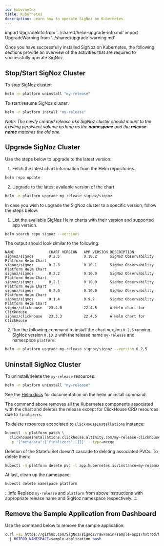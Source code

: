 ```yaml
---
id: kubernetes
title: Kubernetes
description: Learn how to operate SigNoz on Kubernetes.
---
```


import UpgradeInfo from '../shared/helm-upgrade-info.md'
import UpgradeWarning from '../shared/upgrade-warning.md'

Once you have successfully installed SigNoz on Kubernetes, the following sections
provide an overview of the activities that are required to successfully operate SigNoz.

## Stop/Start SigNoz Cluster

To stop SigNoz cluster:

```bash
helm -n platform uninstall "my-release"
```

To start/resume SigNoz cluster:

```bash
helm -n platform install "my-release"
```

*Note: The newly created release aka SigNoz cluster should mount to
the existing persistent volume as long as the **namespace** and the
**release name** matches the old one.*

## Upgrade SigNoz Cluster

Use the steps below to upgrade to the latest version:

1. Fetch the latest chart information from the Helm repositories
```bash
helm repo update
```

2. Upgrade to the latest available version of the chart
```bash
helm -n platform upgrade my-release signoz/signoz
```

<UpgradeInfo/>

In case you wish to upgrade the SigNoz cluster to a specific version,
follow the steps below:

1. List the available SigNoz Helm charts with their version and supported app version.
```bash
helm search repo signoz --versions
```

The output should look similar to the following:
```output
NAME               	CHART VERSION	APP VERSION	DESCRIPTION
signoz/signoz      	0.2.5        	0.10.2     	SigNoz Observability Platform Helm Chart
signoz/signoz      	0.2.3        	0.10.1     	SigNoz Observability Platform Helm Chart
signoz/signoz      	0.2.2        	0.10.0     	SigNoz Observability Platform Helm Chart
signoz/signoz      	0.2.1        	0.10.0     	SigNoz Observability Platform Helm Chart
signoz/signoz      	0.2.0        	0.10.0     	SigNoz Observability Platform Helm Chart
signoz/signoz      	0.1.4        	0.9.2      	SigNoz Observability Platform Helm Chart
signoz/clickhouse  	23.4.0       	22.4.5     	A Helm chart for ClickHouse
signoz/clickhouse  	23.3.3       	22.4.5     	A Helm chart for ClickHouse
```

2. Run the following command to install the chart version `0.2.5` running SigNoz
version `0.10.2` with the release name `my-release` and namespace `platform`:

```bash
helm -n platform upgrade my-release signoz/signoz --version 0.2.5
```

<UpgradeWarning/>

## Uninstall SigNoz Cluster

To uninstall/delete the `my-release` resources:

```bash
helm -n platform uninstall "my-release"
```

See the [Helm docs](https://helm.sh/docs/helm/helm_uninstall/) for documentation
on the helm uninstall command.

The command above removes all the Kubernetes components associated
with the chart and deletes the release except for ClickHouse CRD resources due to `finalizers`.

To delete resources accociated to `ClickHouseInstallations` instance:

```bash
kubectl -n platform patch \
  clickhouseinstallations.clickhouse.altinity.com/my-release-clickhouse \
  -p '{"metadata":{"finalizers":[]}}' --type=merge
```

Deletion of the StatefulSet doesn't cascade to deleting associated PVCs. To delete them:

```bash
kubectl -n platform delete pvc -l app.kubernetes.io/instance=my-release
```

At last, clean up the namespace:

```bash
kubectl delete namespace platform
```

:::info
Replace `my-release` and `platform` from above instructions with appropriate
release name and SigNoz namespace respectively.
:::

## Remove the Sample Application from Dashboard

Use the command below to remove the sample application:

```bash
curl -sL https://github.com/SigNoz/signoz/raw/main/sample-apps/hotrod/hotrod-delete.sh \
  | HOTROD_NAMESPACE=sample-application bash
```
